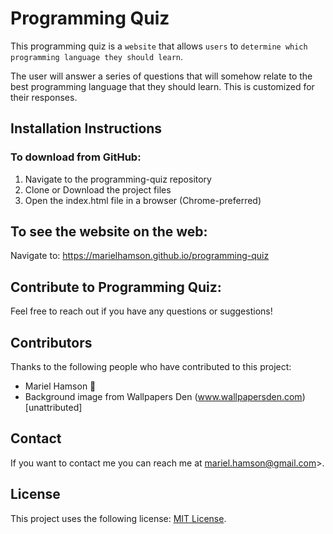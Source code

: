 # Programming Quiz

This programming quiz is a `website` that allows `users` to `determine which programming language they should learn`.

The user will answer a series of questions that will somehow relate to the best programming language that they should learn. This is customized for their responses.

## Installation Instructions


### To download from GitHub:
1. Navigate to the programming-quiz repository
2. Clone or Download the project files
3. Open the index.html file in a browser (Chrome-preferred)


## To see the website on the web:

Navigate to: https://marielhamson.github.io/programming-quiz


## Contribute to Programming Quiz: 

Feel free to reach out if you have any questions or suggestions!

## Contributors

Thanks to the following people who have contributed to this project:

* Mariel Hamson 🐛
* Background image from Wallpapers Den (www.wallpapersden.com) [unattributed]

## Contact

If you want to contact me you can reach me at <mariel.hamson@gmail.com>>.

## License

This project uses the following license: [MIT License](<https://opensource.org/licenses/MIT>).